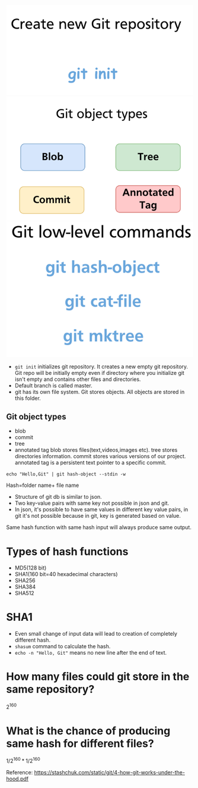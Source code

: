 ![](_resources/Pasted%20image%2020231112195845.png)
![](_resources/Pasted%20image%2020231112195902.png)
![](_resources/Pasted%20image%2020231112195921.png)

- `git init` initializes git repository. It creates a new empty git repository. Git repo will be initially empty even if directory where you initialize git isn't empty and contains other files and directories.
- Default branch is called master.
- git has its own file system. Git stores objects. All objects are stored in this folder.
## Git object types
- blob
- commit
- tree
- annotated tag
blob stores files(text,videos,images etc).
tree stores directories information.
commit stores various versions of our project.
annotated tag is a persistent text pointer to a specific commit.

```
echo "Hello,Git" | git hash-object --stdin -w
```
Hash=folder name+ file name
- Structure of git db is similar to json.
- Two key-value pairs with same key not possible in json and git.
- In json, it's possible to have same values in different key value pairs, in git it's not possible because in git, key is generated based on value.

Same hash function with same hash input will always produce same output.

# Types of hash functions
- MD5(128 bit)
- SHA1(160 bit=40 hexadecimal characters)
- SHA256
- SHA384
- SHA512

# SHA1
- Even small change of input data will lead to creation of completely different hash.
- `shasum` command to calculate the hash.
- `echo -n "Hello, Git"` means no new line after the end of text.
# How many files could git store in the same repository?
$2^{160}$
# What is the chance of producing same hash for different files?
$1/2^{160} * 1/2^{160}$



Reference:
https://stashchuk.com/static/git/4-how-git-works-under-the-hood.pdf

